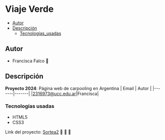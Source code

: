 # Viaje Verde
- [Autor](#autores)
- [Descripción](#descripción)
  - [Tecnologías_usadas](#tecnologías-usadas)
  
## Autor
* Francisca Falco :love_letter:

## Descripción
**Proyecto 2024**: Página web de carpooling en Argentina
| Email | Autor |
|-------|-------|
|2316973@ucc.edu.ar|Francisca|

### Tecnologías usadas
* HTML5
* CSS3

Link del proyecto: [Sortea2]()
:raised_hands:
:ribbon:
:star2:

